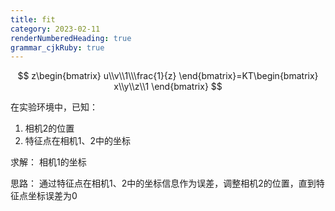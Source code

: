 ```yaml
---
title: fit
category: 2023-02-11
renderNumberedHeading: true
grammar_cjkRuby: true
---
```



$$
z\begin{bmatrix}
u\\v\\1\\\frac{1}{z}
\end{bmatrix}=KT\begin{bmatrix}
x\\y\\z\\1
\end{bmatrix}
$$

在实验环境中，已知：
1. 相机2的位置
2. 特征点在相机1、2中的坐标

求解：
相机1的坐标

思路：
通过特征点在相机1、2中的坐标信息作为误差，调整相机2的位置，直到特征点坐标误差为0

